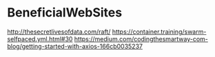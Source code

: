 # BeneficialWebSites
http://thesecretlivesofdata.com/raft/
https://container.training/swarm-selfpaced.yml.html#30
https://medium.com/codingthesmartway-com-blog/getting-started-with-axios-166cb0035237

